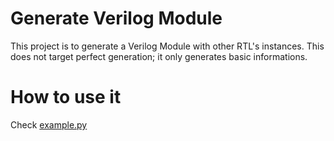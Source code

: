 # Generate Verilog Module

This project is to generate a Verilog Module with other RTL's instances. This does not target perfect generation; it only generates basic informations.

# How to use it
Check [example.py](example.py)
